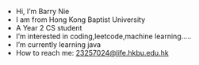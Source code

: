 - Hi, I’m Barry Nie
- I am from Hong Kong Baptist University
- A Year 2 CS student
- I’m interested in coding,leetcode,machine learning.....
- I’m currently learning java
- How to reach me: 23257024@life.hkbu.edu.hk


<!---
profGiveMeHighGradePLZ/profGiveMeHighGradePLZ is a ✨ special ✨ repository because its `README.md` (this file) appears on your GitHub profile.
You can click the Preview link to take a look at your changes.
--->
